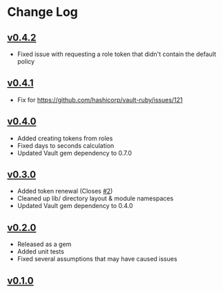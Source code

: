 # Change Log

## [v0.4.2](https://github.com/theforeman/smart_proxy_vault/tree/v0.4.1)
- Fixed issue with requesting a role token that didn't contain the default policy

## [v0.4.1](https://github.com/theforeman/smart_proxy_vault/tree/v0.4.1)
- Fix for https://github.com/hashicorp/vault-ruby/issues/121

## [v0.4.0](https://github.com/theforeman/smart_proxy_vault/tree/v0.4.0)
- Added creating tokens from roles
- Fixed days to seconds calculation
- Updated Vault gem dependency to 0.7.0

## [v0.3.0](https://github.com/theforeman/smart_proxy_vault/tree/v0.3.0)
- Added token renewal (Closes [\#2](https://github.com/theforeman/smart_proxy_vault/issues/2))
- Cleaned up lib/ directory layout & module namespaces
- Updated Vault gem dependency to 0.4.0

## [v0.2.0](https://github.com/theforeman/smart_proxy_vault/tree/v0.2.0)
- Released as a gem
- Added unit tests
- Fixed several assumptions that may have caused issues

## [v0.1.0](https://github.com/theforeman/smart_proxy_vault/tree/v0.1.0)
